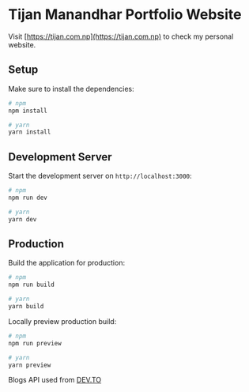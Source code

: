 # Tijan Manandhar Portfolio Website

Visit [https://tijan.com.np](https://tijan.com.np) to check my personal website.

## Setup

Make sure to install the dependencies:

```bash
# npm
npm install

# yarn
yarn install
```

## Development Server

Start the development server on `http://localhost:3000`:

```bash
# npm
npm run dev

# yarn
yarn dev
```

## Production

Build the application for production:

```bash
# npm
npm run build

# yarn
yarn build
```

Locally preview production build:

```bash
# npm
npm run preview

# yarn
yarn preview
```

Blogs API used from [DEV.TO](https://dev.to)
